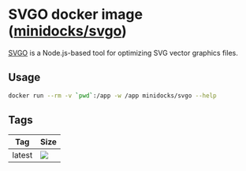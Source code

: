 SVGO docker image ([minidocks/svgo](https://hub.docker.com/r/minidocks/svgo))
=============================================================================

[SVGO](https://github.com/svg/svgo) is a Node.js-based tool for optimizing SVG
vector graphics files.

Usage
-----

```bash
docker run --rm -v `pwd`:/app -w /app minidocks/svgo --help
```

Tags
----

| Tag    | Size                                                                |
|--------|---------------------------------------------------------------------|
| latest | ![](https://img.shields.io/docker/image-size/minidocks/svgo/latest?style=flat-square&logo=docker&label=size) |
